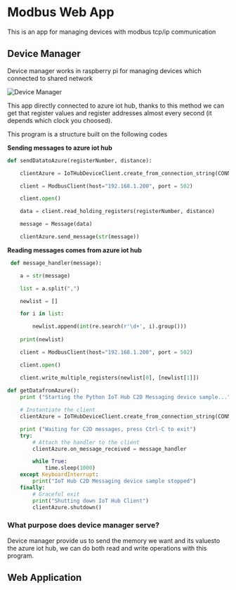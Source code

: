 # Modbus Web App

This is an app for managing devices with modbus tcp/ip communication

## Device Manager

Device manager works in raspberry pi for managing devices which connected to shared network

![Device Manager](devicemanager.jpg)

This app directly connected to azure iot hub, thanks to this method we can get that register values and register addresses almost every second (it depends which clock you choosed). 

This program is a structure built on the following codes

**Sending messages to azure iot hub**
```python
def sendDatatoAzure(registerNumber, distance):

    clientAzure = IoTHubDeviceClient.create_from_connection_string(CONNECTION_STRING)

    client = ModbusClient(host="192.168.1.200", port = 502)

    client.open()

    data = client.read_holding_registers(registerNumber, distance)

    message = Message(data)

    clientAzure.send_message(str(message))
```
**Reading messages comes from azure iot hub**
```python
 def message_handler(message):

    a = str(message)

    list = a.split(",")

    newlist = []

    for i in list:

        newlist.append(int(re.search(r'\d+', i).group()))
    
    print(newlist)

    client = ModbusClient(host="192.168.1.200", port = 502)

    client.open()

    client.write_multiple_registers(newlist[0], [newlist[1]])
  
def getDatafromAzure():
    print ("Starting the Python IoT Hub C2D Messaging device sample...")

    # Instantiate the client
    clientAzure = IoTHubDeviceClient.create_from_connection_string(CONNECTION_STRING)

    print ("Waiting for C2D messages, press Ctrl-C to exit")
    try:
        # Attach the handler to the client
        clientAzure.on_message_received = message_handler

        while True:
            time.sleep(1000)
    except KeyboardInterrupt:
        print("IoT Hub C2D Messaging device sample stopped")
    finally:
        # Graceful exit
        print("Shutting down IoT Hub Client")
        clientAzure.shutdown()
 ```

### What purpose does device manager serve?
Device manager provide us to send the memory we want and its values ​​to the azure iot hub, we can do both read and write operations with this program. 


## Web Application

